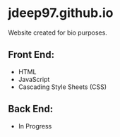 # jdeep97.github.io

Website created for bio purposes.

## Front End:
  * HTML
  * JavaScript
  * Cascading Style Sheets (CSS)

## Back End:
  * In Progress
